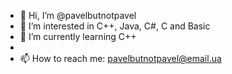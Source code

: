 - 👋 Hi, I’m @pavelbutnotpavel
- 👀 I’m interested in C++, Java, C#, C and Basic
- 🌱 I’m currently learning C++
- <!---💞️ I’m looking to collaborate on ...--->
- 📫 How to reach me: pavelbutnotpavel@email.ua

<!---
pavelbutnotpavel/pavelbutnotpavel is a ✨ special ✨ repository because its `README.md` (this file) appears on your GitHub profile.
You can click the Preview link to take a look at your changes.
--->
